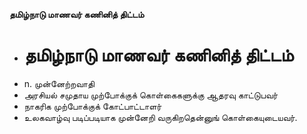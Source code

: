 **தமிழ்நாடு மாணவர் கணினித் திட்டம்**
- # தமிழ்நாடு மாணவர் கணினித் திட்டம்
- n. முன்னேற்றவாதி
- அரசியல் சமுதாய முற்போக்குக் கொள்கைகளுக்கு ஆதரவு காட்டுபவர்
- நாகரிக முற்போக்குக் கோட்பாட்டாளர்
- உலகவாழ்வு படிப்படியாக முன்னேறி வருகிறதென்னுங் கொள்கையுடையவர்.

